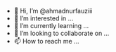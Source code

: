 - 👋 Hi, I’m @ahmadnurfauziii
- 👀 I’m interested in ...
- 🌱 I’m currently learning ...
- 💞️ I’m looking to collaborate on ...
- 📫 How to reach me ...

<!---
ahmadnurfauziii/ahmadnurfauziii is a ✨ special ✨ repository because its `README.md` (this file) appears on your GitHub profile.
You can click the Preview link to take a look at your changes.
--->

